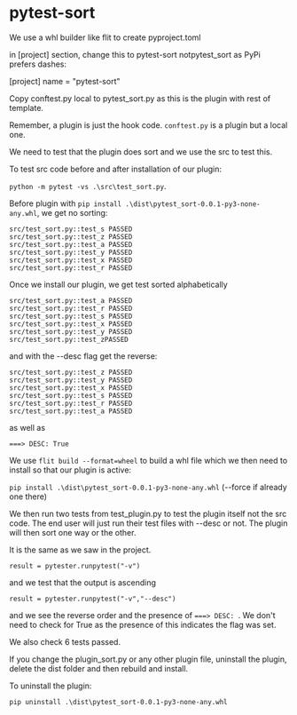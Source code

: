 # pytest-sort

We use a whl builder like flit to create pyproject.toml

in [project] section, change this to pytest-sort notpytest_sort as PyPi prefers dashes:

[project]
name = "pytest-sort" 

Copy conftest.py local to pytest_sort.py as this is the plugin with rest of template. 

Remember, a plugin is just the hook code. `conftest.py` is a plugin but a local one. 

We need to test that the plugin does sort and we use the src to test this.

To test src code before and after installation of our plugin:

`python -m pytest -vs .\src\test_sort.py`.

Before plugin with `pip install .\dist\pytest_sort-0.0.1-py3-none-any.whl`, we get no sorting:
```
src/test_sort.py::test_s PASSED
src/test_sort.py::test_z PASSED
src/test_sort.py::test_a PASSED
src/test_sort.py::test_y PASSED
src/test_sort.py::test_x PASSED
src/test_sort.py::test_r PASSED
```

Once we install our plugin, we get test sorted alphabetically

```
src/test_sort.py::test_a PASSED
src/test_sort.py::test_r PASSED
src/test_sort.py::test_s PASSED
src/test_sort.py::test_x PASSED
src/test_sort.py::test_y PASSED
src/test_sort.py::test_zPASSED
```
and with the --desc flag get the reverse:

```
src/test_sort.py::test_z PASSED
src/test_sort.py::test_y PASSED
src/test_sort.py::test_x PASSED
src/test_sort.py::test_s PASSED
src/test_sort.py::test_r PASSED
src/test_sort.py::test_a PASSED
```

as well as 
```
===> DESC: True
```

We use `flit build --format=wheel` to build a whl file which we then need to install so that our plugin is active:

`pip install .\dist\pytest_sort-0.0.1-py3-none-any.whl` (--force if already one there)

We then run two tests from test_plugin.py to test the plugin itself not the src code. The end user will just run their test files with --desc or not. The plugin will then sort one way or the other.

It is the same as we saw in the project.

```
result = pytester.runpytest("-v")
```
and we test that the output is ascending

```
result = pytester.runpytest("-v","--desc")
```
and we see the reverse order and the presence of `===> DESC: `. We don't need to check for True as the presence of this indicates the flag was set.

We also check 6 tests passed.

If you change the plugin_sort.py or any other plugin file, uninstall the plugin, delete the dist folder and then rebuild and install.

To uninstall the plugin:

`pip uninstall .\dist\pytest_sort-0.0.1-py3-none-any.whl`